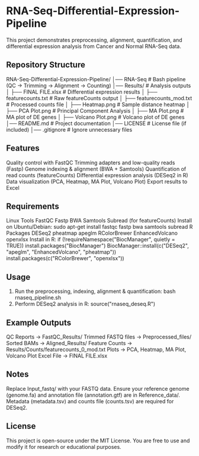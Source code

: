 # RNA-Seq-Differential-Expression-Pipeline
This project demonstrates preprocessing, alignment, quantification, and differential expression analysis from Cancer and Normal RNA-Seq data.

## Repository Structure
RNA-Seq-Differential-Expression-Pipeline/
│── RNA-Seq                   # Bash pipeline (QC → Trimming → Alignment → Counting)
│── Results/                  # Analysis outputs
│   ├── FINAL FILE.xlsx       # Differential expression results
│   ├── featurecounts.txt     # Raw featureCounts output
│   ├── featurecounts_mod.txt # Processed counts file
│   ├── Heatmap.png           # Sample distance heatmap
│   ├── PCA Plot.png          # Principal Component Analysis
│   ├── MA Plot.png           # MA plot of DE genes
│   ├── Volcano Plot.png      # Volcano plot of DE genes
│── README.md                 # Project documentation
│── LICENSE                   # License file (if included)
│── .gitignore                # Ignore unnecessary files

## Features
  Quality control with FastQC
  Trimming adapters and low-quality reads (Fastp)
  Genome indexing & alignment (BWA + Samtools)
  Quantification of read counts (featureCounts)
  Differential expression analysis (DESeq2 in R)
  Data visualization (PCA, Heatmap, MA Plot, Volcano Plot)
  Export results to Excel

## Requirements
  Linux Tools
  FastQC
  Fastp
  BWA
  Samtools
  Subread (for featureCounts)
  Install on Ubuntu/Debian:
    sudo apt-get install fastqc fastp bwa samtools subread
  R Packages
  DESeq2
  pheatmap
  apeglm
  RColorBrewer
  EnhancedVolcano
  openxlsx
  Install in R:
    if (!requireNamespace("BiocManager", quietly = TRUE))
        install.packages("BiocManager")
    BiocManager::install(c("DESeq2", "apeglm", "EnhancedVolcano", "pheatmap"))
    install.packages(c("RColorBrewer", "openxlsx"))

## Usage
  1. Run the preprocessing, indexing, alignment & quantification:
  bash rnaseq_pipeline.sh
  2. Perform DESeq2 analysis in R:
  source("rnaseq_deseq.R")

## Example Outputs
  QC Reports → FastQC_Results/
  Trimmed FASTQ files → Preprocessed_files/
  Sorted BAMs → Aligned_Results/
  Feature Counts → Results/Counts/featurecounts_0_mod.txt
  Plots → PCA, Heatmap, MA Plot, Volcano Plot
  Excel File → FINAL FILE.xlsx

## Notes
  Replace Input_fastq/ with your FASTQ data.
  Ensure your reference genome (genome.fa) and annotation file (annotation.gtf) are in Reference_data/.
  Metadata (metadata.tsv) and counts file (counts.tsv) are required for DESeq2.

## License
  This project is open-source under the MIT License. You are free to use and modify it for research or educational purposes.
